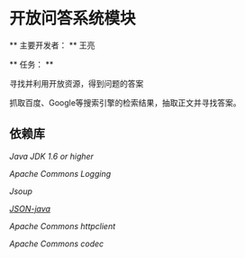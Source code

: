 ﻿# 开放问答系统模块 #


** 主要开发者： ** 王亮


** 任务： **

寻找并利用开放资源，得到问题的答案

抓取百度、Google等搜索引擎的检索结果，抽取正文并寻找答案。


依赖库
-------

<i>Java JDK 1.6 or higher</i>

<i>Apache Commons Logging</i>

<i>Jsoup</i>

<i>[JSON-java](https://github.com/douglascrockford/JSON-java)</i>

<i>Apache Commons httpclient</i>

<i>Apache Commons codec</i>

